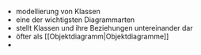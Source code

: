 - modellierung von Klassen
- eine der wichtigsten Diagrammarten
- stellt Klassen und ihre Beziehungen untereinander dar
- öfter als [[Objektdiagramm|Objektdiagramme]]
- 
